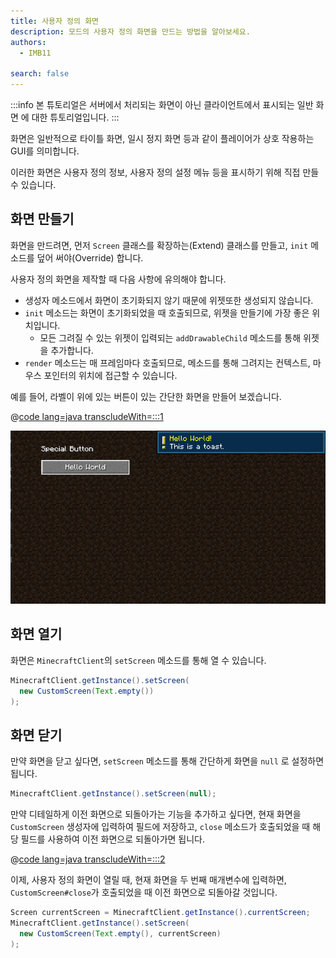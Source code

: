 ```yaml
---
title: 사용자 정의 화면
description: 모드의 사용자 정의 화면을 만드는 방법을 알아보세요.
authors:
  - IMB11

search: false
---
```


:::info
본 튜토리얼은 서버에서 처리되는 화면이 아닌 클라이언트에서 표시되는 일반 화면 에 대한 튜토리얼입니다.
:::

화면은 일반적으로 타이틀 화면, 일시 정지 화면 등과 같이 플레이어가 상호 작용하는 GUI를 의미합니다.

이러한 화면은 사용자 정의 정보, 사용자 정의 설정 메뉴 등을 표시하기 위해 직접 만들 수 있습니다.

## 화면 만들기

화면을 만드려면, 먼저 `Screen` 클래스를 확장하는(Extend) 클래스를 만들고, `init` 메소드를 덮어 써야(Override) 합니다.

사용자 정의 화면을 제작할 때 다음 사항에 유의해야 합니다.

- 생성자 메소드에서 화면이 초기화되지 않기 때문에 위젯또한 생성되지 않습니다.
- `init` 메소드는 화면이 초기화되었을 때 호출되므로, 위젯을 만들기에 가장 좋은 위치입니다.
  - 모든 그려질 수 있는 위젯이 입력되는 `addDrawableChild` 메소드를 통해 위젯을 추가합니다.
- `render` 메소드는 매 프레임마다 호출되므로, 메소드를 통해 그려지는 컨텍스트, 마우스 포인터의 위치에 접근할 수 있습니다.

예를 들어, 라벨이 위에 있는 버튼이 있는 간단한 화면을 만들어 보겠습니다.

@[code lang=java transcludeWith=:::1](@/reference/latest/src/client/java/com/example/docs/rendering/screens/CustomScreen.java)

![사용자 정의 화면 1](/assets/develop/rendering/gui/custom-1-example.png)

## 화면 열기

화면은 `MinecraftClient`의 `setScreen` 메소드를 통해 열 수 있습니다.

```java
MinecraftClient.getInstance().setScreen(
  new CustomScreen(Text.empty())
);
```

## 화면 닫기

만약 화면을 닫고 싶다면, `setScreen` 메소드를 통해 간단하게 화면을 `null` 로 설정하면 됩니다.

```java
MinecraftClient.getInstance().setScreen(null);
```

만약 디테일하게 이전 화면으로 되돌아가는 기능을 추가하고 싶다면, 현재 화면을 `CustomScreen` 생성자에 입력하여 필드에 저장하고, `close` 메소드가 호출되었을 때 해당 필드를 사용하여 이전 화면으로 되돌아가면 됩니다.

@[code lang=java transcludeWith=:::2](@/reference/latest/src/client/java/com/example/docs/rendering/screens/CustomScreen.java)

이제, 사용자 정의 화면이 열릴 때, 현재 화면을 두 번째 매개변수에 입력하면, `CustomScreen#close`가 호출되었을 때 이전 화면으로 되돌아갈 것입니다.

```java
Screen currentScreen = MinecraftClient.getInstance().currentScreen;
MinecraftClient.getInstance().setScreen(
  new CustomScreen(Text.empty(), currentScreen)
);
```

